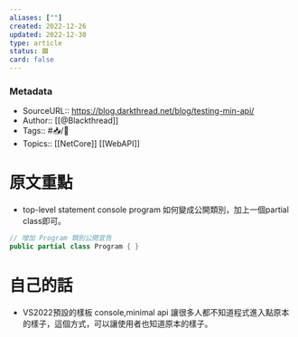```yaml
---
aliases: [""]
created: 2022-12-26
updated: 2022-12-30
type: article
status: 🟩
card: false
---
```

### Metadata
- SourceURL::  https://blog.darkthread.net/blog/testing-min-api/
- Author:: [[@Blackthread]]
- Tags:: #📥️/📰️ 
- Topics:: [[NetCore]] [[WebAPI]]

# 原文重點
- top-level statement console program 如何變成公開類別，加上一個partial class即可。

```c#
// 增加 Program 類別公開宣告 
public partial class Program { }
```

# 自己的話
- VS2022預設的樣板 console,minimal api 讓很多人都不知道程式進入點原本的樣子，這個方式，可以讓使用者也知道原本的樣子。